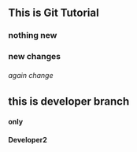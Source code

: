 ## This is Git Tutorial 
### nothing new
### new changes

###### again  change 
## this is developer branch
#### only 
#### Developer2